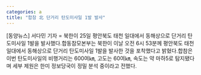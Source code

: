 ```yaml
---
categories: a
title: "합참 北 단거리 탄도미사일 1발 발사"
---
```

[동양뉴스] 서다민 기자 = 북한이 25일 평안북도 태천 일대에서 동해상으로 단거리 탄도미사일 1발을 발사했다.합동참모본부는 북한이 이날 오전 6시 53분께 평안북도 태천 일대에서 동해상으로 단거리 탄도미사일 1발을 발사한 것을 포착했다고 밝혔다.합참은 이번 탄도미사일의 비행거리는 600여㎞, 고도는 60여㎞, 속도는 약 마하5로 탐지됐다며 세부 제원은 한미 정보당국이 정밀 분석 중이라고 전했다.